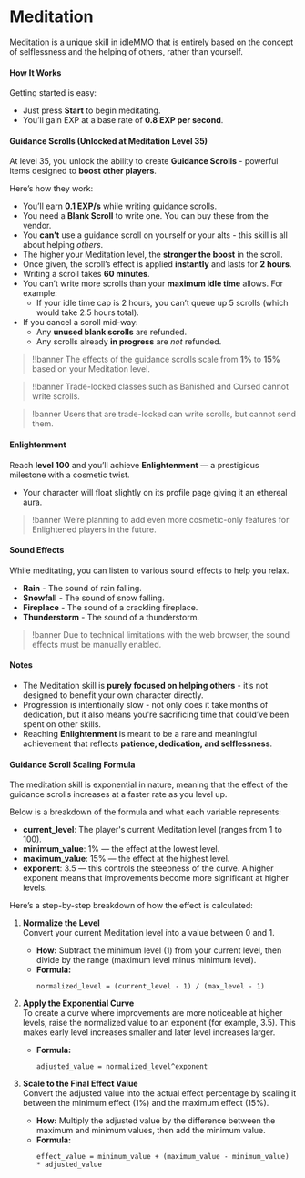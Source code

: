 # Meditation

Meditation is a unique skill in idleMMO that is entirely based on the concept of selflessness and the helping of others, rather than yourself.


#### How It Works

Getting started is easy:

- Just press **Start** to begin meditating.
- You’ll gain EXP at a base rate of **0.8 EXP per second**.

#### Guidance Scrolls (Unlocked at Meditation Level 35)

At level 35, you unlock the ability to create **Guidance Scrolls** - powerful items designed to **boost other players**.

Here’s how they work:

- You’ll earn **0.1 EXP/s** while writing guidance scrolls.
- You need a **Blank Scroll** to write one. You can buy these from the vendor.
- You **can’t** use a guidance scroll on yourself or your alts - this skill is all about helping *others*.
- The higher your Meditation level, the **stronger the boost** in the scroll.
- Once given, the scroll’s effect is applied **instantly** and lasts for **2 hours**.
- Writing a scroll takes **60 minutes**.
- You can’t write more scrolls than your **maximum idle time** allows. For example:
    - If your idle time cap is 2 hours, you can’t queue up 5 scrolls (which would take 2.5 hours total).
- If you cancel a scroll mid-way:
    - Any **unused blank scrolls** are refunded.
    - Any scrolls already **in progress** are *not* refunded.
  
>!!banner The effects of the guidance scrolls scale from **1%** to **15%** based on your Meditation level.

>!!banner Trade-locked classes such as Banished and Cursed cannot write scrolls.

>!banner Users that are trade-locked can write scrolls, but cannot send them.

#### Enlightenment

Reach **level 100** and you’ll achieve **Enlightenment** — a prestigious milestone with a cosmetic twist.

- Your character will float slightly on its profile page giving it an ethereal aura.

>!banner We’re planning to add even more cosmetic-only features for Enlightened players in the future.


#### Sound Effects

While meditating, you can listen to various sound effects to help you relax.

- __Rain__ - The sound of rain falling.
- __Snowfall__ - The sound of snow falling.
- __Fireplace__ - The sound of a crackling fireplace.
- __Thunderstorm__ - The sound of a thunderstorm.

>!banner Due to technical limitations with the web browser, the sound effects must be manually enabled.

#### Notes

- The Meditation skill is **purely focused on helping others** - it’s not designed to benefit your own character directly.
- Progression is intentionally slow - not only does it take months of dedication, but it also means you're sacrificing time that could’ve been spent on other skills.
- Reaching **Enlightenment** is meant to be a rare and meaningful achievement that reflects **patience, dedication, and selflessness**.


#### Guidance Scroll Scaling Formula

The meditation skill is exponential in nature, meaning that the effect of the guidance scrolls increases at a faster rate as you level up. 

Below is a breakdown of the formula and what each variable represents:

- **current_level**: The player's current Meditation level (ranges from 1 to 100).
- **minimum_value**: 1% — the effect at the lowest level.
- **maximum_value**: 15% — the effect at the highest level.
- **exponent**: 3.5 — this controls the steepness of the curve. A higher exponent means that improvements become more significant at higher levels.


Here’s a step-by-step breakdown of how the effect is calculated:

1. **Normalize the Level**  
   Convert your current Meditation level into a value between 0 and 1.
    - **How:** Subtract the minimum level (1) from your current level, then divide by the range (maximum level minus minimum level).
    - **Formula:**
      ```
      normalized_level = (current_level - 1) / (max_level - 1)
      ```

2. **Apply the Exponential Curve**  
   To create a curve where improvements are more noticeable at higher levels, raise the normalized value to an exponent (for example, 3.5). This makes early level increases smaller and later level increases larger.
    - **Formula:**
      ```
      adjusted_value = normalized_level^exponent
      ```

3. **Scale to the Final Effect Value**  
   Convert the adjusted value into the actual effect percentage by scaling it between the minimum effect (1%) and the maximum effect (15%).
    - **How:** Multiply the adjusted value by the difference between the maximum and minimum values, then add the minimum value.
    - **Formula:**
      ```
      effect_value = minimum_value + (maximum_value - minimum_value) * adjusted_value
      ```
